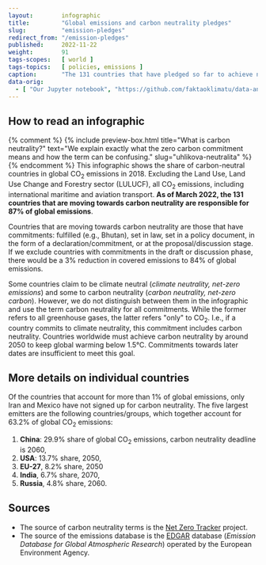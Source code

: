```yaml
---
layout:        infographic
title:         "Global emissions and carbon neutrality pledges"
slug:          "emission-pledges"
redirect_from: "/emission-pledges"
published:     2022-11-22
weight:        91
tags-scopes:   [ world ]
tags-topics:   [ policies, emissions ]
caption:       "The 131 countries that have pledged so far to achieve net zero produce over 87% of global carbon dioxide emissions. Countries with no such commitment produce 9% of global emissions. The remaining 3.5% emissions come from international aviation and shipping."
data-orig:
  - [ "Our Jupyter notebook", "https://github.com/faktaoklimatu/data-analysis/blob/master/notebooks/net-zero-pledges.ipynb" ]
---
```


## How to read an infographic
{% comment %}
{% include preview-box.html
    title="What is carbon neutrality?"
    text="We explain exactly what the zero carbon commitment means and how the term can be confusing."
    slug="uhlikova-neutralita"
%}
{% endcomment %}
This infographic shows the share of carbon-neutral countries in global CO<sub>2</sub> emissions in 2018. Excluding the Land Use, Land Use Change and Forestry sector (LULUCF), all CO<sub>2</sub> emissions, including international maritime and aviation transport. **As of March 2022, the 131 countries that are moving towards carbon neutrality are responsible for 87% of global emissions**.

Countries that are moving towards carbon neutrality are those that have commitments: fulfilled (e.g., Bhutan), set in law, set in a policy document, in the form of a declaration/commitment, or at the proposal/discussion stage. If we exclude countries with commitments in the draft or discussion phase, there would be a 3% reduction in covered emissions to 84% of global emissions.

Some countries claim to be climate neutral (*climate neutrality, net-zero emissions*) and some to carbon neutrality (*carbon neutrality, net-zero carbon*). However, we do not distinguish between them in the infographic and use the term carbon neutrality for all commitments. While the former refers to all greenhouse gases, the latter refers "only" to CO<sub>2</sub>. I.e., if a country commits to climate neutrality, this commitment includes carbon neutrality. <!--For more information on carbon neutrality in general, see our [explainer](/explainers/carbon-neutrality).--> Countries worldwide must achieve carbon neutrality by around 2050 to keep global warming below 1.5°C. Commitments towards later dates are insufficient to meet this goal.

## More details on individual countries

Of the countries that account for more than 1% of global emissions, only Iran and Mexico have not signed up for carbon neutrality.
The five largest emitters are the following countries/groups, which together account for 63.2% of global CO<sub>2</sub> emissions:

1. **China**: 29.9% share of global CO<sub>2</sub> emissions, carbon neutrality deadline is 2060,
2. **USA**: 13.7% share, 2050,
3. **EU-27**, 8.2% share, 2050
4. **India**, 6.7% share, 2070,
5. **Russia**, 4.8% share, 2060.
<!--
We summarise the commitments of other states in the research paper [Emission commitments of states](/studie/2021-reserse-zavazky-statu).
-->
## Sources

* The source of carbon neutrality terms is the [Net Zero Tracker](https://zerotracker.net) project.
* The source of the emissions database is the [EDGAR](https://edgar.jrc.ec.europa.eu/) database (*Emission Database for Global Atmospheric Research*) operated by the European Environment Agency.
